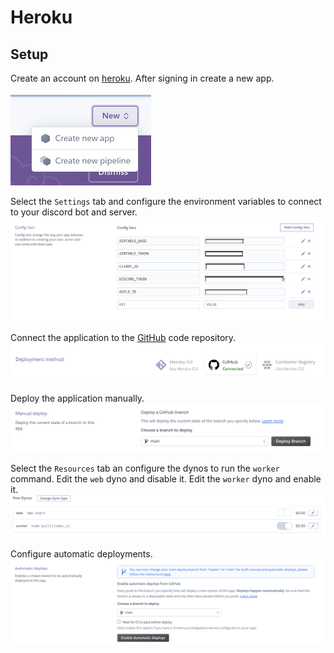 # Heroku

## Setup

Create an account on [heroku](https://heroku.com).
After signing in create a new app.

![create app](./assets/createNewApp.png)

Select the `Settings` tab and configure the environment variables to connect to your discord bot and server.
![environment variables](./assets/environmentVariables.png)

Connect the application to the [GitHub](https://github.com) code repository.
![connect to github](./assets/connectToGitHub.png)

Deploy the application manually.
![manual deployment](./assets/manualDeployment.png)

Select the `Resources` tab an configure the dynos to run the `worker` command. Edit the `web` dyno and disable it. Edit the `worker` dyno and enable it.
![dyno configuration](./assets/configureDynos.png)

Configure automatic deployments.
![manual deployment](./assets/automaticDeployment.png)
